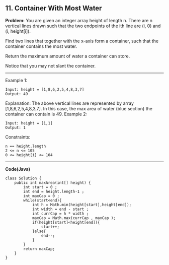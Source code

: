 ## **11. Container With Most Water**
**Problem:** 
You are given an integer array height of length n. There are n vertical lines drawn such that the two endpoints of the ith line are (i, 0) and (i, height[i]).

Find two lines that together with the x-axis form a container, such that the container contains the most water.

Return the maximum amount of water a container can store.

Notice that you may not slant the container.

 ----

Example 1:

```
Input: height = [1,8,6,2,5,4,8,3,7]
Output: 49
````

Explanation: The above vertical lines are represented by array [1,8,6,2,5,4,8,3,7]. In this case, the max area of water (blue section) the container can contain is 49.
Example 2:
```
Input: height = [1,1]
Output: 1
 ```

Constraints:
```
n == height.length
2 <= n <= 105
0 <= height[i] <= 104
```
----
**Code(Java)**
```
class Solution {
    public int maxArea(int[] height) {
        int start = 0 ;
        int end = height.length-1 ;
        int maxCap = 0 ;
        while(start<end){
            int h = Math.min(height[start],height[end]);
            int width = end - start ;
            int currCap = h * width ;
            maxCap = Math.max(currCap , maxCap );
            if(height[start]<height[end]){
                start++;
            }else{
                end--;
            }
        }
        return maxCap;
    }
}
```
